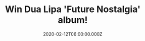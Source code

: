 ---
campaign-uuid: "c-64418a5b-cac4-4a36-a16f-98001231c94b"
type: "Competition"
category: "Music"
date: "2020-02-12T06:00:00.000Z"
end-date: "2020-06-12T23:59:00.000Z"
disable-form: false
is_promoted: false
has_entry_page: true
title: "Win Dua Lipa 'Future Nostalgia' album!"
competition-description: "<p>She's back and better than ever. The amazing Dua Lipa\
  \ is back in the game with an amazing brand new album: 'Future Nostalgia'. An incredible\
  \ second studio album including her singles 'Don't Start Now', 'Physical' & many\
  \ more for you to discover.</p>\n<p>Enter below for a chance to win it and take\
  \ it home with you.</p>\n"
hero-header: "Win Dua Lipa 'Future Nostalgia' album!"
terms-confirmation: "N/A"
banner-img: "https://assets.expresslyapp.com/asset-2ffaf9bb-a6c8-40c5-bf72-1df07cccc98d.jpg"
logo-left-href: "aaa.nme.com"
logo-left-image: "https://assets.expresslyapp.com/asset-7a9543fc-64e7-41d0-80cd-d6d5eae5a127.jpg"
logo-left-title: "NME AAA"
bg-image-hero: "https://assets.expresslyapp.com/asset-06576874-6e49-4a6b-a1a3-96a0e10f64c4.jpg"
bg-image-first: "https://assets.expresslyapp.com/asset-08815619-fe37-4473-b1fd-ddffdbae0ef5.jpg"
section1-content: "<p>We have on our hands the second studio album from the amazing\
  \ singer Dua Lipa. A brand new album full of great hits you won't want to miss.\
  \ Including her singles 'Don't Start Now', 'Physical' and many more for you to discover.</p>\n\
  <p>We are giving it away to one lucky NME AAA member to win. Maybe it's you? Click\
  \ below for a chance to win.</p>\n"
entry-title: "Win Dua Lipa 'Future Nostalgia' album!"
entry-content: "<p>Enter the draw to win Dua Lipa 'Future Nostalgia' album by completing\
  \ the form below before 23:59 on the 12th of June 2020.</p>\n"
has-winner: true
winner-title: "CONGRATULATIONS to Derek R. who won Dua Lipa 'Future Nostalgia' album!"
winner-banner: "https://assets.expresslyapp.com/asset-5f6b2d5b-6734-453d-9392-b08bef60562b.jpg"
prize-description: "Dua Lipa 'Future Nostalgia' album!"
special-conditions: "Multiple entries are allowed up to one every day."
country-restrictions:
- "GB"
---